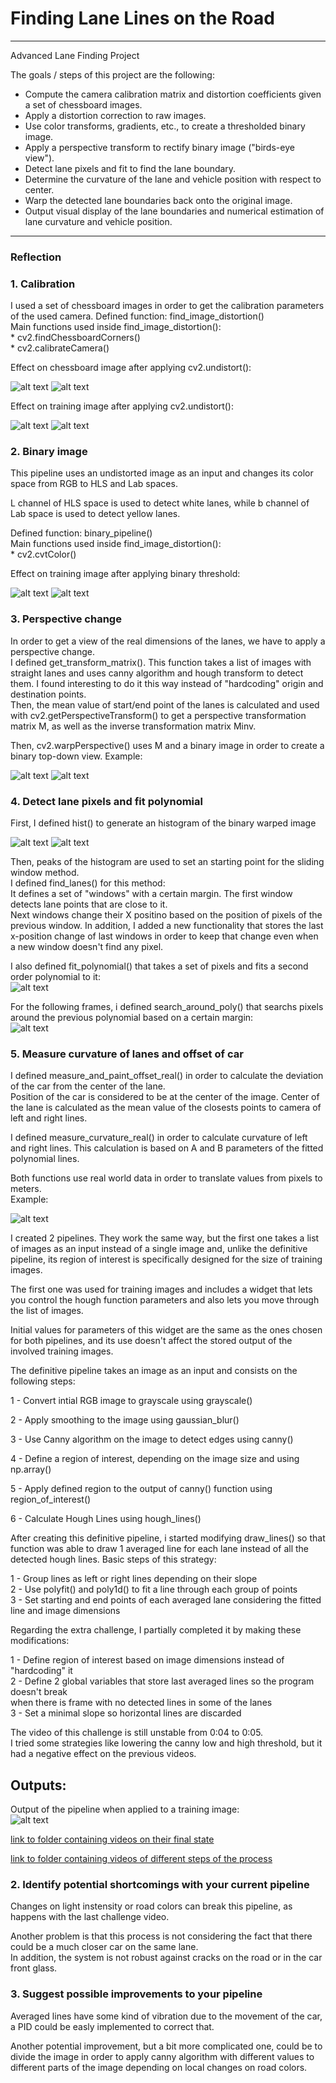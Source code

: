 # **Finding Lane Lines on the Road** 


---

Advanced Lane Finding Project

The goals / steps of this project are the following:

* Compute the camera calibration matrix and distortion coefficients given a set of chessboard images.
* Apply a distortion correction to raw images.
* Use color transforms, gradients, etc., to create a thresholded binary image.
* Apply a perspective transform to rectify binary image ("birds-eye view").
* Detect lane pixels and fit to find the lane boundary.
* Determine the curvature of the lane and vehicle position with respect to center.
* Warp the detected lane boundaries back onto the original image.
* Output visual display of the lane boundaries and numerical estimation of lane curvature and vehicle position.


[image1]: ./camera_cal/calibration3.jpg "output"
[image2]: ./camera_cal_output/out_calibration3.jpg "output"
[image3]: ./test_images/straight_lines1.jpg "output"
[image4]: ./output_images/test_calibrated_output/out_undis_straight_lines1.jpg "output"
[image5]: ./test_images/test3.jpg "output"
[image6]: ./output_images/test_binary_output/out_binary_test3.jpg "output"
[image7]: ./output_images/test_binary_output/out_binary_test3.jpg "output"
[image8]: ./output_images/test_perspective_output/out_perspective_test3.jpg "output"
[image9]: ./output_images/test_windows_output/3_gray.jpg "output"
[image10]: ./output_images/test_windows_output/3_window.jpg "output"
[image11]: ./output_images/test_windows_output/3_histogram.jpg "output"
[image12]: ./output_images/test_windows_output/3_search_around.jpg "output"
[image13]: ./output_images/test_info/info_example.JPG "output"

---

### Reflection

### 1. Calibration

I used a set of chessboard images in order to get the calibration parameters of the used camera.
Defined function: find_image_distortion()  
Main functions used inside find_image_distortion():  
    * cv2.findChessboardCorners()  
    * cv2.calibrateCamera()
    
Effect on chessboard image after applying cv2.undistort():

![alt text][image1]  ![alt text][image2]  

Effect on training image after applying cv2.undistort():

![alt text][image3]  ![alt text][image4]  


### 2. Binary image

This pipeline uses an undistorted image as an input and changes its color space from RGB to HLS and Lab spaces.  

L channel of HLS space is used to detect white lanes, while b channel of Lab space is used to detect yellow lanes.

Defined function: binary_pipeline()  
Main functions used inside find_image_distortion():  
    * cv2.cvtColor()
    
Effect on training image after applying binary threshold:
    
![alt text][image5]  ![alt text][image6]  

### 3. Perspective change

In order to get a view of the real dimensions of the lanes, we have to apply a perspective change.  
I defined get_transform_matrix(). This function takes a list of images with straight lanes and uses canny algorithm and hough transform to detect them. I found interesting to do it this way instead of "hardcoding" origin and destination points.  
Then, the mean value of start/end point of the lanes is calculated and used with cv2.getPerspectiveTransform() to get a perspective transformation matrix M, as well as the inverse transformation matrix Minv.

Then, cv2.warpPerspective() uses M and a binary image in order to create a binary top-down view.
Example:

![alt text][image7]  ![alt text][image8]  

    
### 4. Detect lane pixels and fit polynomial

First, I defined hist() to generate an histogram of the binary warped image


![alt text][image9]  ![alt text][image10]  

Then, peaks of the histogram are used to set an starting point for the sliding window method.  
I defined find_lanes() for this method:  
It defines a set of "windows" with a certain margin. The first window detects lane points that are close to it.  
Next windows change their X positino based on the position of pixels of the previous window. In addition, I added a new functionality that stores the last x-position change of last windows in order to keep that change even when a new window doesn't find any pixel.  

I also defined fit_polynomial() that takes a set of pixels and fits a second order polynomial to it:  
![alt text][image11]

For the following frames, i defined search_around_poly() that searchs pixels around the previous polynomial based on a certain margin:  
![alt text][image12]


### 5. Measure curvature of lanes and offset of car

I defined measure_and_paint_offset_real() in order to calculate the deviation of the car from the center of the lane.  
Position of the car is considered to be at the center of the image. Center of the lane is calculated as the mean value of the closests points to camera of left and right lines.

I defined measure_curvature_real() in order to calculate curvature of left and right lines. This calculation is based on A and B parameters of the fitted polynomial lines.

Both functions use real world data in order to translate values from pixels to meters.  
Example:

![alt text][image13]





I created 2 pipelines. 
They work the same way, but the first one takes a list of images as an input instead of a single image and,
unlike the definitive pipeline, its region of interest is specifically designed for the size of training images.  
  
The first one was used for training images and includes a widget that lets you control the hough function parameters 
and also lets you move through the list of images.  
  
Initial values for parameters of this widget are the same as the ones chosen for both pipelines, and its use
doesn't affect the stored output of the involved training images.  

The definitive pipeline takes an image as an input and consists on the following steps:  

  1 - Convert intial RGB image to grayscale using grayscale()  

  2 - Apply smoothing to the image using gaussian_blur()  

  3 - Use Canny algorithm on the image to detect edges using canny()  

  4 - Define a region of interest, depending on the image size and using  np.array()  

  5 - Apply defined region to the output of canny() function using region_of_interest()  

  6 - Calculate Hough Lines using hough_lines()  
  
After creating this definitive pipeline, i started modifying draw_lines() so that function
was able to draw 1 averaged line for each lane instead of all the detected hough lines.
Basic steps of this strategy:  

  1 - Group lines as left or right lines depending on their slope  
  2 - Use polyfit() and poly1d() to fit a line through each group of points  
  3 - Set starting and end points of each averaged lane considering the fitted line and image dimensions  
  
Regarding the extra challenge, I partially completed it by making these modifications:  

  1 - Define region of interest based on image dimensions instead of "hardcoding" it  
  2 - Define 2 global variables that store last averaged lines so the program doesn't break  
      when there is frame with no detected lines in some of the lanes  
  3 - Set a minimal slope so horizontal lines are discarded  
  
 The video of this challenge is still unstable from 0:04 to 0:05.  
 I tried some strategies like lowering the canny low and high threshold, but it had a negative effect on the previous videos.  

## Outputs:
Output of the pipeline when applied to a training image:  
![alt text][image1]  

[link to folder containing videos on their final state](test_videos_output)  

[link to folder containing videos of different steps of the process](other_outputs)  


### 2. Identify potential shortcomings with your current pipeline


Changes on light instensity or road colors can break this pipeline, as happens with the last challenge video.   
  
Another problem is that this process is not considering the fact that there could be a much closer car on the same lane.  
In addition, the system is not robust against cracks on the road or in the car front glass.  


### 3. Suggest possible improvements to your pipeline

Averaged lines have some kind of vibration due to the movement of the car, a PID could be easly implemented to correct that.  
  
Another potential improvement, but a bit more complicated one, could be to divide the image in order to apply canny algorithm
with different values to different parts of the image depending on local changes on road colors.  
